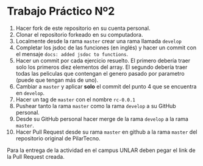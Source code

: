 # Trabajo Práctico Nº2 

1. Hacer fork de este repositorio en su cuenta personal.
2. Clonar el repositorio forkeado en su computadora.
3. Localmente desde la rama `master` crear una rama llamada `develop`
4. Completar los jsdoc de las funciones (en inglés) y hacer un commit con el mensaje `docs: added jsdoc to functions`. 
5. Hacer un commit por cada ejercicio resuelto. El primero debería traer solo los primeros diez elementos del array. El segundo debería traer todas las peliculas que contengan el genero pasado por parametro (puede que tengan más de uno).
6. Cambiar a `master` y aplicar **solo** el commit del punto 4 que se encuentra en `develop`.
7. Hacer un tag de `master` con el nombre `rc-0.0.1`
8. Pushear tanto la rama `master` como la rama `develop` a su GitHub personal.
9. Desde su GitHub personal hacer merge de la rama `develop` a la rama `master`.
10. Hacer Pull Request desde su rama `master` en github a la rama `master` del repositorio original de PilarTecno. 

Para la entrega de la actividad en el campus UNLAR deben pegar el link de la Pull Request creada.
